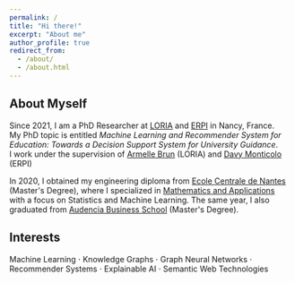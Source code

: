 ```yaml
---
permalink: /
title: "Hi there!"
excerpt: "About me"
author_profile: true
redirect_from: 
  - /about/
  - /about.html
---
```


## About Myself
Since 2021, I am a PhD Researcher at <a href="https://www.loria.fr/en/">LORIA</a> and <a href="https://erpi.univ-lorraine.fr/">ERPI</a> in Nancy, France. \
My PhD topic is entitled *Machine Learning and Recommender System for Education: Towards a Decision Support System for University Guidance*. \
I work under the supervision of <a href="https://members.loria.fr/ABrun/">Armelle Brun</a> (LORIA) and <a href="https://scholar.google.fr/citations?user=ttiddZkAAAAJ&hl=fr">Davy Monticolo</a> (ERPI)

In 2020, I obtained my engineering diploma from <a href="https://www.ec-nantes.fr/english-version">Ecole Centrale de Nantes</a> (Master's Degree), where I specialized in <a href="https://www.ec-nantes.fr/engineering-programme-diplome-dingenieur/course-specialisations-yrs-23/mathematics-and-applications">Mathematics and Applications</a> with a focus on Statistics and Machine Learning. The same year, I also graduated from <a href="https://www.audencia.com/en/">Audencia Business School</a> (Master's Degree). 

## Interests
Machine Learning ⋅ Knowledge Graphs ⋅ Graph Neural Networks ⋅ Recommender Systems ⋅ Explainable AI ⋅ Semantic Web Technologies

